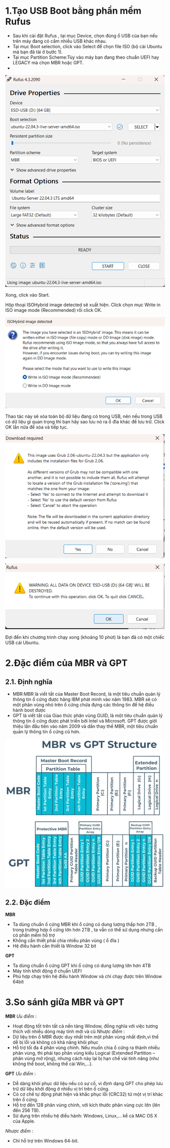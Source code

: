 # 1.Tạo USB Boot bằng phần mềm Rufus

- Sau khi cài đặt Rufus , tại mục Device, chọn đúng ổ USB của bạn nếu trên máy đang có cắm nhiều USB khác nhau.
- Tại mục Boot selection, click vào Select để chọn file ISO (bộ cài Ubuntu mà bạn đã tải ở bước 1).
- Tại mục Partition Scheme:Tùy vào máy bạn đang theo chuẩn UEFI hay LEGACY mà chọn MBR hoặc GPT.
- 
![Alt text](../imgs/1.png)

Xong, click vào Start.

Hộp thoại ISOHybrid image detected sẽ xuất hiện. Click chọn mục Write in ISO image mode (Recommended) rồi click OK.

![Alt text](../imgs/2.png)

Thao tác này sẽ xóa toàn bộ dữ liệu đang có trong USB, nên nếu trong USB có dữ liệu gì quan trọng thì bạn hãy sao lưu nó ra ổ đĩa khác để lưu trữ. Click OK lần nữa để xóa và tiếp tục.

![Alt text](../imgs/3.png)

![Alt text](../imgs/4.png)

Đợi đến khi chương trình chạy xong (khoảng 10 phút) là bạn đã có một chiếc USB cài Ubuntu.

# 2.Đặc điểm của MBR và GPT

## 2.1. Định nghĩa 

- MBR:MBR là viết tắt của Master Boot Record, là một tiêu chuẩn quản lý thông tin ổ cứng được hãng IBM phát minh vào năm 1983. MBR sẽ có một phân vùng nhỏ trên ổ cứng chứa đựng các thông tin để hệ điều hành boot được 
- GPT là viết tắt của Giao thức phân vùng GUID, là một tiêu chuẩn quản lý thông tin ổ cứng được phát triển bởi Intel và Microsoft. GPT được giới thiệu lần đầu tiên vào năm 2009 và dần thay thế MBR, một tiêu chuẩn quản lý thông tin ổ cứng cũ hơn.

![Alt text](../imgs/5.webp) 

## 2.2. Đặc điểm 

**MBR**
- Ta dùng chuẩn ổ cứng MBR khi ổ cứng có dung lượng thấp hơn 2TB , trong trường hợp ổ cứng lớn hơn 2TB , ta vẫn có thể sử dụng nhưng cần có phần mềm hỗ trợ 
- Không cần thiết phải chia nhiều phân vùng ( ổ đĩa )
- Hệ điều hành cần thiết là Window 32 bit

**GPT**
- Ta dùng chuẩn ổ cứng GPT khi ổ cứng có dung lượng lớn hơn 4TB
- Máy tính khởi động ở chuẩn UEFI
- Phù hợp chạy trên hệ điều hành Window  và chỉ chạy được trên Window 64bit




# 3.So sánh giữa MBR và GPT

**MBR**
*Ưu điểm* : 
- Hoạt động tốt trên tất cả nền tảng Window, đồng nghĩa với việc tương thích với nhiều dòng máy tính mới và cũ 
*Nhược điểm* :
- Dữ liệu trên ổ MBR được duy nhất trên một phân vùng nhất định,vì thế dễ bị lỗi và không có khả năng khôi phục 
- Hỗ trợ tối đa 4 phân vùng chính. Nếu muốn chia ổ cứng ra thành nhiều phân vùng, thì phải tạo phân vùng kiểu Logical (Extended Partition – phân vùng mở rộng), nhưng cách này lại bị hạn chế vài tính năng (như không thể boot, không thể cài Win,…).


**GPT**
*Ưu điểm* :
- Dễ dàng khôi phục dữ liệu nếu có sự cố, vì định dạng GPT cho phép lưu trữ dữ liệu khởi động ở nhiều vị trí trên ổ cứng.
- Có cơ chế tự động phát hiện và khắc phục lỗi (CRC32) từ một vị trí khác trên ổ cứng.
- Hỗ trợ đến 128 phân vùng chính, với kích thước phân vùng cực lớn (lên đến 256 TB).
- Sử dụng trên nhiều hệ điều hành: Windows, Linux,… kể cả MAC OS X của Apple.

*Nhược điểm* :
- Chỉ hỗ trợ trên Windows 64-bit.